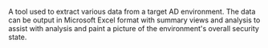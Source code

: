 A tool used to extract various data from a target AD environment. The data can be output in Microsoft Excel format with summary views and analysis to assist with analysis and paint a picture of the environment's overall security state.
